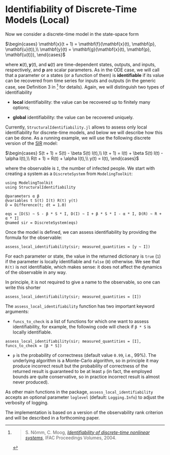 # Identifiability of Discrete-Time Models (Local)

Now we consider a discrete-time model in the state-space form

$\begin{cases}
\mathbf{x}(t + 1) = \mathbf{f}(\mathbf{x}(t), \mathbf{p}, \mathbf{u}(t)),\\
\mathbf{y}(t) = \mathbf{g}(\mathbf{x}(t), \mathbf{p}, \mathbf{u(t)}),
\end{cases}$

where $\mathbf{x}(t), \mathbf{y}(t)$, and $\mathbf{u}(t)$ are time-dependent states, outputs, and inputs, respectively,
and $\mathbf{p}$ are scalar parameters.
As in the ODE case, we will call that a parameter or a states (or a function of them) is **identifiable** if its value can be recovered from
time series for inputs and outputs (in the generic case, see Definition 3 in [^1] for details).
Again, we will distinguish two types of identifiability

  - **local** identifiability: the value can be recovered up to finitely many options;

  - **global** identifiability: the value can be recovered uniquely.

Currently, `StructuralIdentifiability.jl` allows to assess only local identifiability for discrete-time models,
and below we will describe how this can be done.
As a running example, we will use the following discrete version of the [SIR](https://en.wikipedia.org/wiki/Compartmental_models_in_epidemiology#The_SIR_model) model:

$\begin{cases}
S(t + 1) = S(t) - \beta S(t) I(t),\\
I(t + 1) = I(t) + \beta S(t) I(t) - \alpha I(t),\\
R(t + 1) = R(t) + \alpha I(t),\\
y(t) = I(t),
\end{cases}$

where the observable is `I`, the number of infected people.
We start with creating a system as a `DiscreteSystem` from `ModelingToolkit`:

```@example discrete
using ModelingToolkit
using StructuralIdentifiability

@parameters α β
@variables t S(t) I(t) R(t) y(t)
D = Difference(t; dt = 1.0)

eqs = [D(S) ~ S - β * S * I, D(I) ~ I + β * S * I - α * I, D(R) ~ R + α * I]
@named sir = DiscreteSystem(eqs)
```

Once the model is defined, we can assess identifiability by providing the formula for the observable:

```@example discrete
assess_local_identifiability(sir; measured_quantities = [y ~ I])
```

For each parameter or state, the value in the returned dictionary is `true` (`1`) if the parameter is locally identifiable and `false` (`0`) otherwise.
We see that `R(t)` is not identifiable, which makes sense: it does not affect the dynamics of the observable in any way.

In principle, it is not required to give a name to the observable, so one can write this shorter

```@example discrete
assess_local_identifiability(sir; measured_quantities = [I])
```

The `assess_local_identifiability` function has two important keyword arguments:

  - `funcs_to_check` is a list of functions for which one want to assess identifiability, for example, the following code
    will check if `β * S` is locally identifiable.

```@example discrete
assess_local_identifiability(sir; measured_quantities = [I], funcs_to_check = [β * S])
```

  - `p` is the probability of correctness (default value `0.99`, i.e., 99%). The underlying algorithm is a Monte-Carlo algorithm, so in
    principle it may produce incorrect result but the probability of correctness of the returned result is guaranteed to be at least `p`
    (in fact, the employed bounds are quite conservative, so in practice incorrect result is almost never produced).

As other main functions in the package, `assess_local_identifiability` accepts an optional parameter `loglevel` (default: `Logging.Info`)
to adjust the verbosity of logging.



The implementation is based on a version of the observability rank criterion and will be described in a forthcoming paper.

[^1]: > S. Nõmm, C. Moog, [*Identifiability of discrete-time nonlinear systems*](https://doi.org/10.1016/S1474-6670(17)31245-4), IFAC Proceedings Volumes, 2004.
